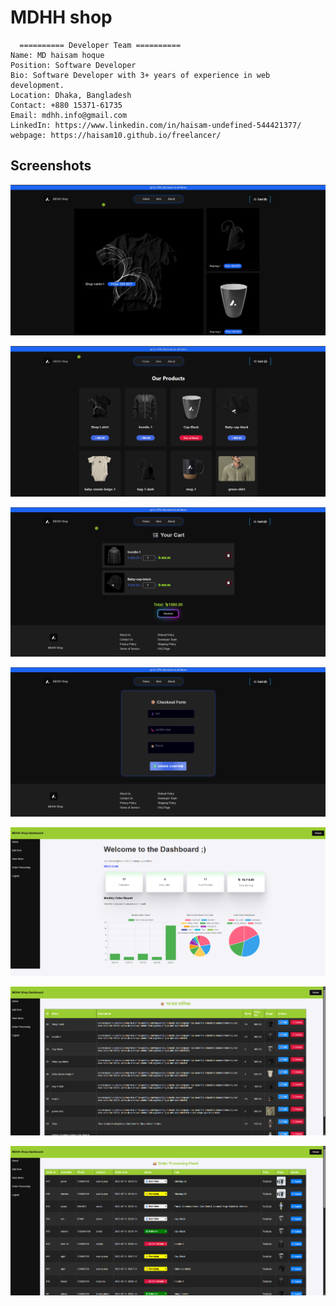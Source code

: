 
# MDHH shop
```
  ========== Developer Team ==========
Name: MD haisam hoque
Position: Software Developer
Bio: Software Developer with 3+ years of experience in web development.
Location: Dhaka, Bangladesh
Contact: +880 15371-61735
Email: mdhh.info@gmail.com
LinkedIn: https://www.linkedin.com/in/haisam-undefined-544421377/
webpage: https://haisam10.github.io/freelancer/
```

## Screenshots

![App Screenshot](https://raw.githubusercontent.com/haisam10/mdhh-shop/refs/heads/main/home-page.png)

![App Screenshot](https://raw.githubusercontent.com/haisam10/mdhh-shop/refs/heads/main/item-page.png)

![App Screenshot](https://raw.githubusercontent.com/haisam10/mdhh-shop/refs/heads/main/cart-page.png)

![App Screenshot](https://raw.githubusercontent.com/haisam10/mdhh-shop/refs/heads/main/checkout-page.png)

![App Screenshot](https://raw.githubusercontent.com/haisam10/mdhh-shop/refs/heads/main/admin-dashboard.png)

![App Screenshot](https://raw.githubusercontent.com/haisam10/mdhh-shop/refs/heads/main/view-and-edit-item.png)

![App Screenshot](https://raw.githubusercontent.com/haisam10/mdhh-shop/refs/heads/main/order-processing.png)



